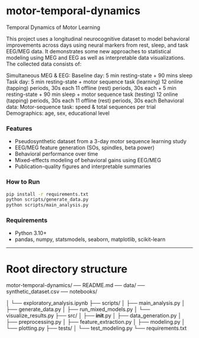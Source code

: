 # motor-temporal-dynamics
Temporal Dynamics of Motor Learning

This project uses a longitudinal neurocognitive dataset to model behavioral improvements across days using neural markers from rest, sleep, and task EEG/MEG data. It demonstrates some new approaches to statistical modeling using MEG and EEG as well as interpretable data visualizations. The collected data consists of:

Simultaneous MEG & EEG:
  Baseline day: 5 min resting-state
                + 90 mins sleep
  Task day:     5 min resting-state
                + motor sequence task (learning)
                  12 online (tapping) periods, 30s each
                  11 offline (rest) periods, 30s each
                + 5 min resting-state
                + 90 min sleep
                + motor sequence task (testing)
                  12 online (tapping) periods, 30s each
                  11 offline (rest) periods, 30s each
  Behavioral data:
    Motor-sequence task: speed & total sequences per trial
    Demographics: age, sex, educational level
  


###  Features
- Pseudosynthetic dataset from a 3-day motor sequence learning study
- EEG/MEG feature generation (SOs, spindles, beta power)
- Behavioral performance over time
- Mixed-effects modeling of behavioral gains using EEG/MEG
- Publication-quality figures and interpretable summaries

### How to Run
```bash
pip install -r requirements.txt
python scripts/generate_data.py
python scripts/main_analysis.py
```

### Requirements
- Python 3.10+
- pandas, numpy, statsmodels, seaborn, matplotlib, scikit-learn

---

# Root directory structure
motor-temporal-dynamics/
── README.md
── data/
  ── synthetic_dataset.csv
  ── notebooks/

│   └── exploratory_analysis.ipynb
├── scripts/
│   ├── main_analysis.py
│   ├── generate_data.py
│   ├── run_mixed_models.py
│   └── visualize_results.py
├── src/
│   ├── __init__.py
│   ├── data_generation.py
│   ├── preprocessing.py
│   ├── feature_extraction.py
│   ├── modeling.py
│   └── plotting.py
├── tests/
│   └── test_modeling.py
└── requirements.txt

